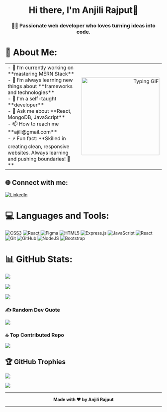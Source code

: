 <h1 align="center">Hi there, I'm Anjili Rajput👋</h1>
<h3 align="center"> 👩‍💻 Passionate web developer who loves turning ideas into code.</h3>

# 💫 About Me:
<table border="0">
  <tr>
    <td>
      - 🔭 I’m currently working on **mastering MERN Stack** <br>
      - 🌱 I’m always learning new things about **frameworks and technologies** <br>
      - 👯 I'm a self-taught **developer** <br>
      - 💬 Ask me about **React, MongoDB, JavaScript** <br>
      - 📫 How to reach me **ajili@gmail.com** <br>
      - ⚡ Fun fact: **Skilled in creating clean, responsive websites. Always learning and pushing boundaries! 🚀**
    </td>
    <td align="right">
      <img src="https://cdn.dribbble.com/users/1857592/screenshots/3848396/character-typing.gif" width="250" alt="Typing GIF"/>
    </td>
  </tr>
</table>

## 🌐 Connect with me:
 [![LinkedIn](https://img.shields.io/badge/LinkedIn-%230077B5.svg?logo=linkedin&logoColor=white)]([https://www.linkedin.com/in/pramod-laha-2869552b5/](https://www.linkedin.com/in/anjli-rajput-107a64300/)) 

# 💻 Languages and Tools:
![CSS3](https://img.shields.io/badge/css3-%231572B6.svg?style=for-the-badge&logo=css3&logoColor=white) ![React](https://img.shields.io/badge/react-%2320232a.svg?style=for-the-badge&logo=react&logoColor=%2361DAFB) ![Figma](https://img.shields.io/badge/figma-%23F24E1E.svg?style=for-the-badge&logo=figma&logoColor=white) ![HTML5](https://img.shields.io/badge/html5-%23E34F26.svg?style=for-the-badge&logo=html5&logoColor=white) ![Express.js](https://img.shields.io/badge/express.js-%23404d59.svg?style=for-the-badge&logo=express&logoColor=%2361DAFB) ![JavaScript](https://img.shields.io/badge/javascript-%23323330.svg?style=for-the-badge&logo=javascript&logoColor=%23F7DF1E) ![React](https://img.shields.io/badge/react-%2320232a.svg?style=for-the-badge&logo=react&logoColor=%2361DAFB) ![Git](https://img.shields.io/badge/git-%23F05033.svg?style=for-the-badge&logo=git&logoColor=white) ![GitHub](https://img.shields.io/badge/github-%23121011.svg?style=for-the-badge&logo=github&logoColor=white) ![NodeJS](https://img.shields.io/badge/node.js-6DA55F?style=for-the-badge&logo=node.js&logoColor=white) ![Bootstrap](https://img.shields.io/badge/bootstrap-%238511FA.svg?style=for-the-badge&logo=bootstrap&logoColor=white)
# 📊 GitHub Stats:
![](https://github-readme-stats.vercel.app/api?username=AnjliRajput03&theme=tokyonight&bg_color=00000000&hide_border=false&include_all_commits=true&count_private=true&show_icons=true&locale&show=prs_merged,prs_merged_percentage&rank_icon=github
)<br/><br/>
![](https://github-readme-streak-stats.herokuapp.com/?user=AnjliRajput03&theme=default&bg_color=00000000&hide_border=false&text_bold=true)<br/><br/>
![](https://github-readme-stats.vercel.app/api/top-langs/?username=AnjliRajput03&theme=tokyonight&bg_color=00000000&hide_border=false&include_all_commits=false&count_private=true&layout=compact&text_bold=true)

### ✍️ Random Dev Quote
![](https://quotes-github-readme.vercel.app/api?type=horizontal&theme=tokyonight&bg_color=00000000&text_bold=true)

### 🔝 Top Contributed Repo
![](https://github-contributor-stats.vercel.app/api?username=AnjliRajput03&limit=5&theme=tokyonight&bg_color=00000000&combine_all_yearly_contributions=true&show_icons=true&locale)

## 🏆 GitHub Trophies
![](https://github-profile-trophy.vercel.app/?username=AnjliRajput03&theme=radical&no-frame=false&no-bg=false&margin-w=4) <br/>

[![](https://visitcount.itsvg.in/api?id=AnjliRajput03&icon=7&color=6)](https://visitcount.itsvg.in)


---
<p align="center"><strong>Made with ❤️ by Anjili Rajput</strong></p>

---
